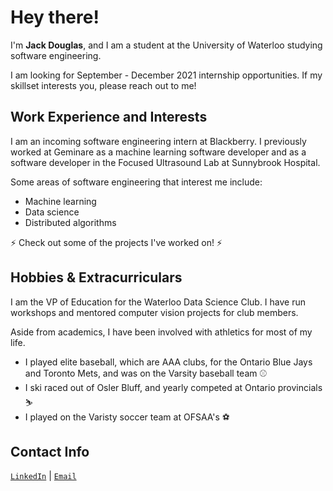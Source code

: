 # Hey there! 

I'm **Jack Douglas**, and I am a student at the University of Waterloo studying software engineering. 

I am looking for September - December 2021 internship opportunities. If my skillset interests you, please reach out to me!

## Work Experience and Interests

I am an incoming software engineering intern at Blackberry. I previously worked at Geminare as a machine learning software developer and as a software developer in the Focused Ultrasound Lab at Sunnybrook Hospital.

Some areas of software engineering that interest me include:

- Machine learning
- Data science
- Distributed algorithms

⚡ Check out some of the projects I've worked on! ⚡

## Hobbies & Extracurriculars

I am the VP of Education for the Waterloo Data Science Club. I have run workshops and mentored computer vision projects for club members. 

Aside from academics, I have been involved with athletics for most of my life. 

- I played elite baseball, which are AAA clubs, for the Ontario Blue Jays and Toronto Mets, and was on the Varsity baseball team ⚾
- I ski raced out of Osler Bluff, and yearly competed at Ontario provincials ⛷️
- I played on the Varisty soccer team at OFSAA's ⚽

## Contact Info 

<code>[LinkedIn](https://www.linkedin.com/in/jack-douglas-910896150/)</code> | <code>[Email](mailto:jack.douglas@uwaterloo.ca)</code>

<!--
**J-Douglas/J-Douglas** is a ✨ _special_ ✨ repository because its `README.md` (this file) appears on your GitHub profile.

Here are some ideas to get you started:

- 🔭 I’m currently working on ...
- 🌱 I’m currently learning ...
- 👯 I’m looking to collaborate on ...
- 🤔 I’m looking for help with ...
- 💬 Ask me about ...
- 📫 How to reach me: ...
- 😄 Pronouns: ...
- ⚡ Fun fact: ...
-->
